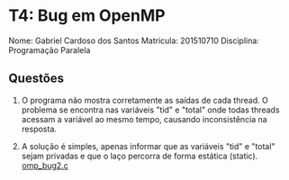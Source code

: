 

# T4: Bug em OpenMP

Nome: Gabriel Cardoso dos Santos
Matricula: 201510710
Disciplina: Programação Paralela

## Questões

1. O programa não mostra corretamente as saídas de cada thread. O problema se encontra nas variáveis "tid" e "total" onde todas threads acessam a variável ao mesmo tempo, causando inconsistência na resposta.

2. A solução é simples, apenas informar que as variáveis "tid" e "total" sejam privadas e que o laço percorra de forma estática (static). [omp_bug2.c](omp_bug2.c)

